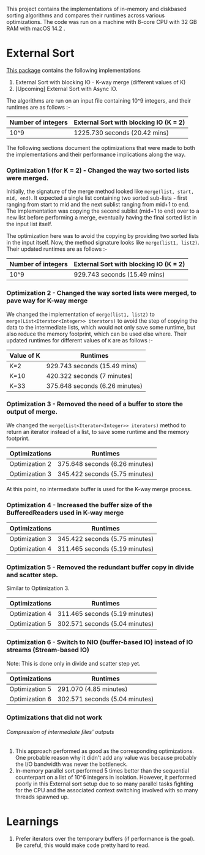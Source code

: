 This project contains the implementations of in-memory and diskbased sorting algorithms and compares their runtimes across 
various optimizations. The code was run on a machine with 8-core CPU with 32 GB RAM with macOS 14.2 .

# External Sort

[This package](https://github.com/nihcas700/ExternalSort/tree/master/src/main/java/diskbased) contains the following implementations

1. External Sort with blocking IO - K-way merge (different values of K)
2. [Upcoming] External Sort with Async IO.

The algorithms are run on an input file containing 10^9 integers, and their runtimes are as follows :-

|  Number of integers   | External Sort with blocking IO (K = 2) |
|-----------------------|----------------------------------------|
|  10^9                 | 1225.730 seconds (20.42 mins)          |

The following sections document the optimizations that were made to both the implementations 
and their performance implications along the way.

### Optimization 1 (for K = 2) - Changed the way two sorted lists were merged.
Initially, the signature of the merge method looked like `merge(list, start, mid, end)`. It expected
a single list containing two sorted sub-lists - first ranging from start to mid and the next sublist ranging from
mid+1 to end. The implementation was copying the second sublist (mid+1 to end) over to a new list
before performing a merge, eventually having the final sorted list in the input list itself.

The optimization here was to avoid the copying by providing two sorted lists in the input itself. Now, the
method signature looks like `merge(list1, list2)`. Their updated runtimes are as follows :- 

| Number of integers | External Sort with blocking IO (K = 2) | 
| ------------------ |----------------------------------------|
| 10^9               | 929.743 seconds (15.49 mins)           |

### Optimization 2 - Changed the way sorted lists were merged, to pave way for K-way merge
We changed the implementation of `merge(list1, list2)` to `merge(List<Iterator<Integer>> iterators)` to avoid the step of 
copying the data to the intermediate lists, which would not only save some runtime, but also reduce the memory footprint,
which can be used else where. Their updated runtimes for different values of `K` are as follows :-

| Value of K | Runtimes                         |
|------------|----------------------------------|
| K=2        | 929.743 seconds (15.49 mins)     |
| K=10       | 420.322 seconds (7 minutes)      |
| K=33       | 375.648 seconds (6.26 minutes)   |

### Optimization 3 - Removed the need of a buffer to store the output of merge.
We changed the `merge(List<Iterator<Integer>> iterators)` method to return an iterator instead of a list, to save some runtime
and the memory footprint.

| Optimizations  | Runtimes                       |
|----------------|--------------------------------|
| Optimization 2 | 375.648 seconds (6.26 minutes) |
| Optimization 3 | 345.422 seconds (5.75 minutes) |

At this point, no intermediate buffer is used for the K-way merge process.

### Optimization 4 - Increased the buffer size of the BufferedReaders used in K-way merge 
| Optimizations  | Runtimes                       |
|----------------|--------------------------------|
| Optimization 3 | 345.422 seconds (5.75 minutes) |
| Optimization 4 | 311.465 seconds (5.19 minutes) |

### Optimization 5 - Removed the redundant buffer copy in divide and scatter step.
Similar to Optimization 3.

| Optimizations  | Runtimes                       |
|----------------|--------------------------------|
| Optimization 4 | 311.465 seconds (5.19 minutes) |
| Optimization 5 | 302.571 seconds (5.04 minutes) |

### Optimization 6 - Switch to NIO (buffer-based IO) instead of IO streams (Stream-based IO) 
Note: This is done only in divide and scatter step yet. 

| Optimizations  | Runtimes                       |
|----------------|--------------------------------|
| Optimization 5 | 291.070 (4.85 minutes)         |
| Optimization 6 | 302.571 seconds (5.04 minutes) |

### Optimizations that did not work

###### Compression of intermediate files' outputs
1. This approach performed as good as the corresponding optimizations. One probable reason why it didn't add any value was 
   because probably the I/O bandwidth was never the bottleneck.
2. In-memory parallel sort performed 5 times better than the sequential counterpart on a list of 10^6 integers in isolation.
   However, it performed poorly in this External sort setup due to so many parallel tasks fighting for the CPU and the associated
   context switching involved with so many threads spawned up.

# Learnings
1. Prefer iterators over the temporary buffers (if performance is the goal). Be careful, this would make code pretty 
hard to read.
